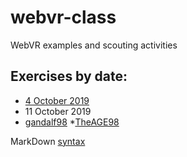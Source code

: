 # webvr-class
WebVR examples and scouting activities

## Exercises by date:

* [4 October 2019](https://vrlab-univaq.github.io/webvr-class/20191004/)
* 11 October 2019 
 * [gandalf98](https://bit.ly/35qHnMM)
 *[TheAGE98](https://bit.ly/2nGUybk)
 
MarkDown [syntax](https://help.github.com/en/articles/basic-writing-and-formatting-syntax)
